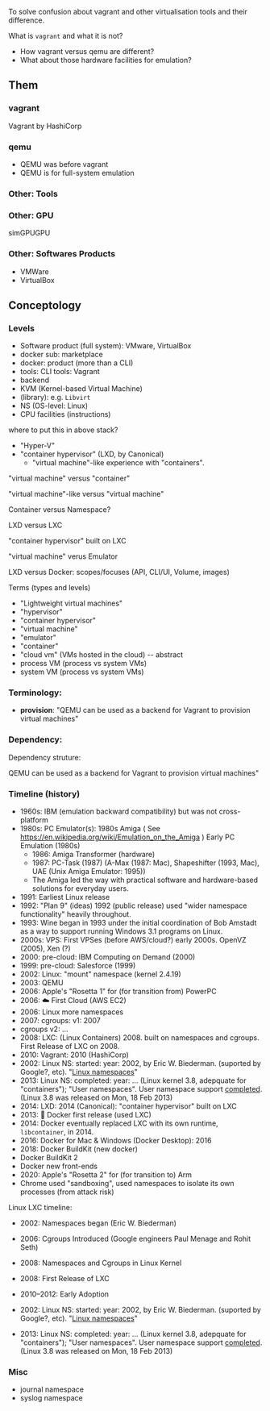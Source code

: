 To solve confusion about vagrant and other virtualisation tools and their difference.

What is `vagrant` and what it is not?

* How vagrant versus qemu are different?
* What about those hardware facilities for emulation?

## Them
### vagrant

Vagrant by HashiCorp

### qemu
* QEMU was before vagrant
* QEMU is for full-system emulation

### Other: Tools
### Other: GPU
simGPUGPU
### Other: Softwares Products
* VMWare
* VirtualBox

## Conceptology
### Levels
* Software product (full system): VMware, VirtualBox
* docker sub: marketplace
* docker: product (more than a CLI)
* tools: CLI tools: Vagrant
* backend
* KVM (Kernel-based Virtual Machine)
* (library): e.g. `Libvirt`
* NS (OS-level: Linux)
* CPU facilities (instructions)

where to put this in above stack?
* "Hyper-V"
* "container hypervisor" (LXD, by Canonical)
    * "virtual machine"-like experience with "containers".

"virtual machine" versus "container"

"virtual machine"-like versus "virtual machine"


Container versus Namespace?

LXD versus LXC

"container hypervisor" built on LXC

"virtual machine" verus Emulator

LXD versus Docker: scopes/focuses (API, CLI/UI, Volume, images)

Terms (types and levels)
* "Lightweight virtual machines"
* "hypervisor"
* "container hypervisor"
* "virtual machine"
* "emulator"
* "container"
* "cloud vm" (VMs hosted in the cloud) -- abstract
* process VM (process vs system VMs)
* system VM (process vs system VMs)

### Terminology:
* **provision**: "QEMU can be used as a backend for Vagrant to provision virtual machines"

### Dependency:
Dependency struture:

QEMU can be used as a backend for Vagrant to provision virtual machines"



### Timeline (history)
* 1960s: IBM (emulation backward compatibility) but was not cross-platform
* 1980s: PC Emulator(s): 1980s Amiga ( See https://en.wikipedia.org/wiki/Emulation_on_the_Amiga ) Early PC Emulation (1980s)
    * 1986: Amiga Transformer (hardware)
    * 1987: PC-Task (1987) (A-Max (1987: Mac), Shapeshifter (1993, Mac), UAE (Unix Amiga Emulator: 1995))
    * The Amiga led the way with practical software and hardware-based solutions for everyday users.
* 1991: Earliest Linux release 
* 1992: "Plan 9" (ideas) 1992 (public release) used "wider namespace functionality" heavily throughout.
* 1993: Wine began in 1993 under the initial coordination of Bob Amstadt as a way to support running Windows 3.1 programs on Linux.
* 2000s: VPS: First VPSes (before AWS/cloud?) early 2000s. OpenVZ (2005), Xen (?)
* 2000: pre-cloud: IBM Computing on Demand (2000)
* 1999: pre-cloud: Salesforce (1999)
* 2002: Linux: "mount" namespace (kernel 2.4.19)
* 2003: QEMU
* 2006: Apple's "Rosetta 1" for (for transition from) PowerPC
* 2006: ☁️ First Cloud (AWS EC2)
* 2006: Linux more namespaces
* 2007: cgroups: v1: 2007
* cgroups v2: ...
* 2008: LXC: (Linux Containers) 2008. built on namespaces and cgroups. First Release of LXC on 2008.
* 2010: Vagrant: 2010 (HashiCorp)
* 2002: Linux NS: started: year: 2002, by Eric W. Biederman. (suported by Google?, etc). "[Linux namespaces](https://en.wikipedia.org/wiki/Linux_namespaces)"
* 2013: Linux NS: completed: year: ... (Linux kernel 3.8, adepquate for "containers"); "User namespaces". User namespace support [completed](https://kernelnewbies.org/Linux_3.8#User_namespace_support_completed). (Linux 3.8 was released on Mon, 18 Feb 2013)
* 2014: LXD: 2014 (Canonical): "container hypervisor" built on LXC
* 2013: 🐳 Docker first release (used LXC)
* 2014: Docker eventually replaced LXC with its own runtime, `libcontainer`, in 2014.
* 2016: Docker for Mac & Windows (Docker Desktop): 2016
* 2018: Docker BuildKit (new docker)
* Docker BuildKit 2
* Docker new front-ends
* 2020: Apple's "Rosetta 2" for (for transition to) Arm
* Chrome used "sandboxing", used namespaces to isolate its own processes (from attack risk)


Linux LXC timeline:
* 2002: Namespaces began (Eric W. Biederman)
* 2006: Cgroups Introduced (Google engineers Paul Menage and Rohit Seth)
* 2008: Namespaces and Cgroups in Linux Kernel
* 2008: First Release of LXC
* 2010–2012: Early Adoption

* 2002: Linux NS: started: year: 2002, by Eric W. Biederman. (suported by Google?, etc). "[Linux namespaces](https://en.wikipedia.org/wiki/Linux_namespaces)"
* 2013: Linux NS: completed: year: ... (Linux kernel 3.8, adepquate for "containers"); "User namespaces". User namespace support [completed](https://kernelnewbies.org/Linux_3.8#User_namespace_support_completed). (Linux 3.8 was released on Mon, 18 Feb 2013)

### Misc
* journal namespace
* syslog namespace

